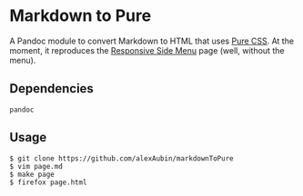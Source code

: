 
Markdown to Pure
================

A Pandoc module to convert Markdown to HTML that uses
[Pure CSS](http://purecss.io). At the moment, it reproduces the 
[Responsive Side Menu](http://purecss.io/layouts/side-menu/) page (well, without
the menu).

Dependencies
------------

```
pandoc
```

Usage
-----

```
$ git clone https://github.com/alexAubin/markdownToPure
$ vim page.md
$ make page
$ firefox page.html
```




